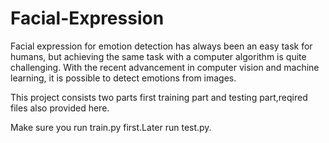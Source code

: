 # Facial-Expression

Facial expression for emotion detection has always been an easy task for humans, but achieving the same task with a computer algorithm is quite challenging. With the recent advancement in computer vision and machine learning, it is possible to detect emotions from images.


 This project consists two parts  first training part and testing part,reqired files also provided here.
 
  Make sure you run train.py first.Later run test.py.
 
